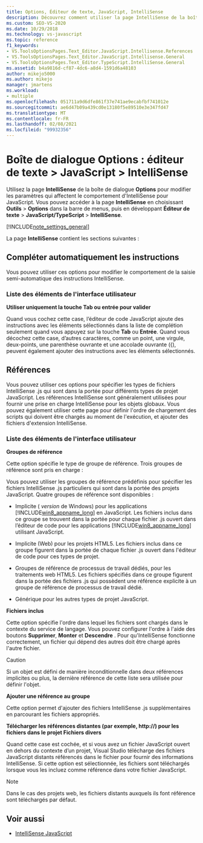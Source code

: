 ```yaml
---
title: Options, Éditeur de texte, JavaScript, IntelliSense
description: Découvrez comment utiliser la page IntelliSense de la boîte de dialogue Options pour modifier les paramètres qui affectent le comportement d’IntelliSense pour JavaScript.
ms.custom: SEO-VS-2020
ms.date: 10/29/2018
ms.technology: vs-javascript
ms.topic: reference
f1_keywords:
- VS.ToolsOptionsPages.Text_Editor.JavaScript.Intellisense.References
- VS.ToolsOptionsPages.Text_Editor.JavaScript.Intellisense.General
- VS.ToolsOptionsPages.Text_Editor.TypeScript.IntelliSense.General
ms.assetid: b4a9816d-cf87-4dc6-a8d4-1591d6a48103
author: mikejo5000
ms.author: mikejo
manager: jmartens
ms.workload:
- multiple
ms.openlocfilehash: 051711a9d6dfe861f37e741ae9ecabfbf741012e
ms.sourcegitcommit: ae6d47b09a439cd0e13180f5e89510e3e347fd47
ms.translationtype: MT
ms.contentlocale: fr-FR
ms.lasthandoff: 02/08/2021
ms.locfileid: "99932356"
---
```

# <a name="options-dialog-box-text-editor--javascript--intellisense"></a>Boîte de dialogue Options : éditeur de texte \> JavaScript \> IntelliSense

Utilisez la page **IntelliSense** de la boîte de dialogue **Options** pour modifier les paramètres qui affectent le comportement d'IntelliSense pour JavaScript. Vous pouvez accéder à la page **IntelliSense** en choisissant **Outils** > **Options** dans la barre de menus, puis en développant **Éditeur de texte** > **JavaScript/TypeScript** > **IntelliSense**.

[!INCLUDE[note_settings_general](../../data-tools/includes/note_settings_general_md.md)]

La page **IntelliSense** contient les sections suivantes :

## <a name="statement-completion"></a>Compléter automatiquement les instructions

Vous pouvez utiliser ces options pour modifier le comportement de la saisie semi-automatique des instructions IntelliSense.

### <a name="uielement-list"></a>Liste des éléments de l'interface utilisateur

**Utiliser uniquement la touche Tab ou entrée pour valider**

Quand vous cochez cette case, l’éditeur de code JavaScript ajoute des instructions avec les éléments sélectionnés dans la liste de complétion seulement quand vous appuyez sur la touche **Tab** ou **Entrée**. Quand vous décochez cette case, d’autres caractères, comme un point, une virgule, deux-points, une parenthèse ouvrante et une accolade ouvrante ({), peuvent également ajouter des instructions avec les éléments sélectionnés.

## <a name="references"></a>Références

Vous pouvez utiliser ces options pour spécifier les types de fichiers IntelliSense .js qui sont dans la portée pour différents types de projet JavaScript. Les références IntelliSense sont généralement utilisées pour fournir une prise en charge IntelliSense pour les objets globaux. Vous pouvez également utiliser cette page pour définir l'ordre de chargement des scripts qui doivent être chargés au moment de l'exécution, et ajouter des fichiers d'extension IntelliSense.

### <a name="uielement-list"></a>Liste des éléments de l'interface utilisateur

**Groupes de référence**

Cette option spécifie le type de groupe de référence. Trois groupes de référence sont pris en charge :

Vous pouvez utiliser les groupes de référence prédéfinis pour spécifier les fichiers IntelliSense .js particuliers qui sont dans la portée des projets JavaScript. Quatre groupes de référence sont disponibles :

- Implicite ( *version* de Windows) pour les applications [!INCLUDE[win8_appname_long](../../debugger/includes/win8_appname_long_md.md)] en JavaScript. Les fichiers inclus dans ce groupe se trouvent dans la portée pour chaque fichier .js ouvert dans l’éditeur de code pour les applications [!INCLUDE[win8_appname_long](../../debugger/includes/win8_appname_long_md.md)] utilisant JavaScript.

- Implicite (Web) pour les projets HTML5. Les fichiers inclus dans ce groupe figurent dans la portée de chaque fichier .js ouvert dans l'éditeur de code pour ces types de projet.

- Groupes de référence de processus de travail dédiés, pour les traitements web HTML5. Les fichiers spécifiés dans ce groupe figurent dans la portée des fichiers .js qui possèdent une référence explicite à un groupe de référence de processus de travail dédié.

- Générique pour les autres types de projet JavaScript.

**Fichiers inclus**

Cette option spécifie l'ordre dans lequel les fichiers sont chargés dans le contexte du service de langage. Vous pouvez configurer l'ordre à l'aide des boutons **Supprimer**, **Monter** et **Descendre** . Pour qu'IntelliSense fonctionne correctement, un fichier qui dépend des autres doit être chargé après l'autre fichier.

> [!CAUTION]
> Si un objet est défini de manière inconditionnelle dans deux références implicites ou plus, la dernière référence de cette liste sera utilisée pour définir l'objet.

**Ajouter une référence au groupe**

Cette option permet d'ajouter des fichiers IntelliSense .js supplémentaires en parcourant les fichiers appropriés.

**Télécharger les références distantes (par exemple, http://) pour les fichiers dans le projet Fichiers divers**

Quand cette case est cochée, et si vous avez un fichier JavaScript ouvert en dehors du contexte d’un projet, Visual Studio télécharge des fichiers JavaScript distants référencés dans le fichier pour fournir des informations IntelliSense. Si cette option est sélectionnée, les fichiers sont téléchargés lorsque vous les incluez comme référence dans votre fichier JavaScript.

> [!NOTE]
> Dans le cas des projets web, les fichiers distants auxquels ils font référence sont téléchargés par défaut.

## <a name="see-also"></a>Voir aussi

- [IntelliSense JavaScript](../../ide/javascript-intellisense.md)